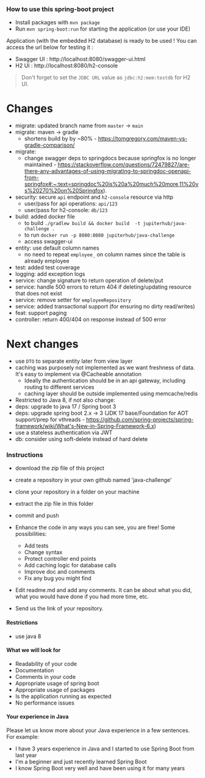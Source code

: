 ### How to use this spring-boot project

- Install packages with `mvn package`
- Run `mvn spring-boot:run` for starting the application (or use your IDE)

Application (with the embedded H2 database) is ready to be used ! You can access the url below for testing it :

- Swagger UI : http://localhost:8080/swagger-ui.html
- H2 UI : http://localhost:8080/h2-console

> Don't forget to set the `JDBC URL` value as `jdbc:h2:mem:testdb` for H2 UI.

# Changes
- migrate: updated branch name from `master` -> `main`
- migrate: maven -> gradle  
  - shortens build by by ~80% - https://tomgregory.com/maven-vs-gradle-comparison/
- migrate: 
  - change swagger deps to springdocs because springfox is no longer maintained - https://stackoverflow.com/questions/72479827/are-there-any-advantages-of-using-migrating-to-springdoc-openapi-from-springfox#:~:text=springdoc%20is%20a%20much%20more,11%20vs%20270%20on%20Springfox).
- security: secure `api` endpoint and `h2-console` resource via http
  - user/pass for api operations: `api/123`
  - user/pass for h2-console: `db/123`
- build: added docker file
  - to build `./gradlew build && docker build  -t jupiterhub/java-challenge .`
  - to run `docker run -p 8080:8080 jupiterhub/java-challenge`
  - access swagger-ui
- entity: use default column names
  - no need to repeat `employee_` on column names since the table is already employee
- test: added test coverage
- logging: add exception logs
- service: change signature to return operation of delete/put
- service: handle 500 errors to return 404 if deleting/updating resource that does not exist
- service: remove setter for `employeeRepository`
- service: added transactional support (for ensuring no dirty read/writes)
- feat: support paging
- controller: return 400/404 on response instead of 500 error

# Next changes
- use `DTO` to separate entity later from view layer
- caching was purposely not implemented as we want freshness of data. It's easy to implement via @Cacheable annotation
  - Ideally the authentication should be in an api gateway, including routing to different services
  - caching layer should be outside implemented using memcache/redis
- Restricted to Java 8, if not also change:
- deps: upgrade to java 17 / Spring boot 3
- deps: upgrade spring boot 2.x -> 3 (JDK 17 base/Foundation for AOT support/prep for vthreads - https://github.com/spring-projects/spring-framework/wiki/What's-New-in-Spring-Framework-6.x)
- use a stateless authentication via JWT
- db: consider using soft-delete instead of hard delete

  

### Instructions

- download the zip file of this project
- create a repository in your own github named 'java-challenge'
- clone your repository in a folder on your machine
- extract the zip file in this folder
- commit and push

- Enhance the code in any ways you can see, you are free! Some possibilities:
  - Add tests
  - Change syntax
  - Protect controller end points
  - Add caching logic for database calls
  - Improve doc and comments
  - Fix any bug you might find
- Edit readme.md and add any comments. It can be about what you did, what you would have done if you had more time, etc.
- Send us the link of your repository.

#### Restrictions
- use java 8


#### What we will look for
- Readability of your code
- Documentation
- Comments in your code 
- Appropriate usage of spring boot
- Appropriate usage of packages
- Is the application running as expected
- No performance issues

#### Your experience in Java

Please let us know more about your Java experience in a few sentences. For example:

- I have 3 years experience in Java and I started to use Spring Boot from last year
- I'm a beginner and just recently learned Spring Boot
- I know Spring Boot very well and have been using it for many years
